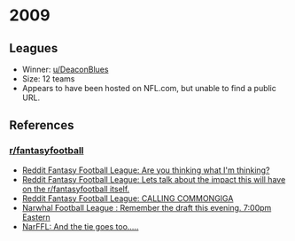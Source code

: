 # 2009

## Leagues

-   Winner: [u/DeaconBlues](https://www.reddit.com/u/DeaconBlues)
-   Size: 12 teams
-   Appears to have been hosted on NFL.com, but unable to find a public URL.

## References

### [r/fantasyfootball](https://www.reddit.com/r/fantasyfootball/)

-   [Reddit Fantasy Football League: Are you thinking what I'm thinking?](https://www.reddit.com/r/fantasyfootball/comments/9ypeo/reddit_fantasy_football_league_are_you_thinking/)
-   [Reddit Fantasy Football League: Lets talk about the impact this will have on the r/fantasyfootball itself.](https://www.reddit.com/r/fantasyfootball/comments/9yzr2/reddit_fantasy_football_league_lets_talk_about/)
-   [Reddit Fantasy Football League: CALLING COMMONGIGA](https://www.reddit.com/r/fantasyfootball/comments/9zdnv/reddit_fantasy_football_league_calling_commongiga/)
-   [Narwhal Football League : Remember the draft this evening. 7:00pm Eastern](https://www.reddit.com/r/fantasyfootball/comments/a0l5o/narwhal_football_league_remember_the_draft_this/)
-   [NarFFL: And the tie goes too.....](https://www.reddit.com/r/fantasyfootball/comments/ahh2h/narffl_and_the_tie_goes_too/)
